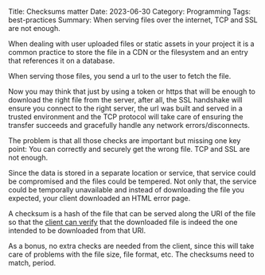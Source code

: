 Title: Checksums matter
Date: 2023-06-30
Category: Programming
Tags: best-practices
Summary: When serving files over the internet, TCP and SSL are not enough.

When dealing with user uploaded files or static assets in your project it is a
common practice to store the file in a CDN or the filesystem and an entry that
references it on a database.

When serving those files, you send a url to the user to fetch the file.

Now you may think that just by using a token or https that will be enough to
download the right file from the server, after all, the SSL handshake will
ensure you connect to the right server, the url was built and served in a
trusted environment and the TCP protocol will take care of ensuring the transfer
succeeds and gracefully handle any network errors/disconnects.

The problem is that all those checks are important but missing one key point:
You can correctly and securely get the wrong file. TCP and SSL are not enough.

Since the data is stored in a separate location or service, that service could
be compromised and the files could be tempered. Not only that, the service could
be temporally unavailable and instead of downloading the file you expected, your
client downloaded an HTML error page.

A checksum is a hash of the file that can be served along the URI of the file so
that the [client can verify][1] that the downloaded file is indeed the one
intended to be downloaded from that URI.

As a bonus, no extra checks are needed from the client, since this will take
care of problems with the file size, file format, etc. The checksums need to
match, period.

[1]: https://developer.mozilla.org/en-US/docs/Web/Security/Subresource_Integrity "Subresource Integrity"
